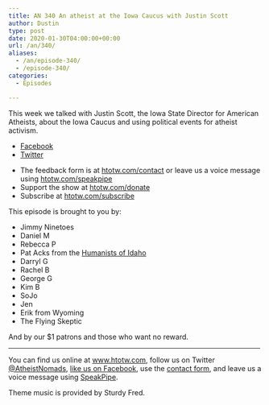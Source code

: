 ```yaml
---
title: AN 340 An atheist at the Iowa Caucus with Justin Scott
author: Dustin
type: post
date: 2020-01-30T04:00:00+00:00
url: /an/340/
aliases:
  - /an/episode-340/
  - /episode-340/
categories:
  - Episodes

---
```

<div id="buzzsprout-player-10552769"></div><script src="https://www.buzzsprout.com/1983601/10552769-340-an-atheist-at-the-iowa-caucus-with-justin-scott.js?container_id=buzzsprout-player-10552769&player=small" type="text/javascript" charset="utf-8"></script>

This week we talked with Justin Scott, the Iowa State Director for American Atheists, about the Iowa Caucus and using political events for atheist activism.

  * [Facebook][1]
  * [Twitter][2]

<!--more-->

 * The feedback form is at [htotw.com/contact](https://htotw.com/contact) or leave us a voice message using <a href="https://htotw.com/speakpipe" target="_blank" rel="noopener noreferrer">htotw.com/speakpipe</a>
 * Support the show at <a href="https://htotw.com/donate" target="_blank" rel="noopener noreferrer">htotw.com/donate</a>
 * Subscribe at <a href="https://htotw.com/subscribe" target="_blank" rel="noopener noreferrer">htotw.com/subscribe</a>

This episode is brought to you by:

  * Jimmy Ninetoes
  * Daniel M
  * Rebecca P
  * Pat Acks from the <a href="https://www.humanistsofidaho.org" target="_blank" rel="noopener noreferrer">Humanists of Idaho</a>
  * Darryl G
  * Rachel B
  * George G
  * Kim B
  * SoJo
  * Jen
  * Erik from Wyoming
  * The Flying Skeptic

And by our $1 patrons and those who want no reward.

<hr width="500" />

You can find us online at <a href="https://www.htotw.com/" target="_blank" rel="noopener noreferrer">www.htotw.com</a>, follow us on Twitter <a href="https://htotw.com/twitter" target="_blank" rel="noopener noreferrer">@AtheistNomads</a>, <a href="https://htotw.com/facebook" target="_blank" rel="noopener noreferrer">like us on Facebook</a>, use the [contact form](https://htotw.com/contact), and leave us a voice message using <a href="https://htotw.com/speakpipe" target="_blank" rel="noopener noreferrer">SpeakPipe</a>.

Theme music is provided by Sturdy Fred.

 [1]: https://www.facebook.com/jscott23
 [2]: 200~https://twitter.com/iowaatheist247